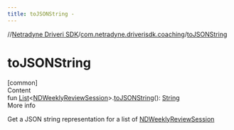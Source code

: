 ```yaml
---
title: toJSONString -
---
```

//[Netradyne Driveri SDK](../index.md)/[com.netradyne.driverisdk.coaching](index.md)/[toJSONString](to-j-s-o-n-string.md)



# toJSONString  
[common]  
Content  
fun [List](https://kotlinlang.org/api/latest/jvm/stdlib/kotlin.collections/-list/index.html)<[NDWeeklyReviewSession](-n-d-weekly-review-session/index.md)>.[toJSONString](to-j-s-o-n-string.md)(): [String](https://kotlinlang.org/api/latest/jvm/stdlib/kotlin/-string/index.html)  
More info  


Get a JSON string representation for a list of [NDWeeklyReviewSession](-n-d-weekly-review-session/index.md)

  



